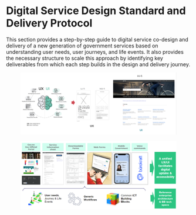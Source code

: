 # Digital Service Design Standard and Delivery Protocol

This section provides a step-by-step guide to digital service co-design and delivery of a new generation of government services based on understanding user needs, user journeys, and life events. It also provides the necessary structure to scale this approach by identifying key deliverables from which each step builds in the design and delivery journey.&#x20;

<figure><img src="../.gitbook/assets/image (1) (1).png" alt=""><figcaption></figcaption></figure>



<figure><img src="../.gitbook/assets/Playbook Sections.png" alt=""><figcaption></figcaption></figure>
